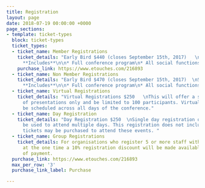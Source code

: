 ```yaml
---
title: Registration
layout: page
date: 2018-07-19 00:00:00 +0000
page_sections:
- template: ticket-types
  block: ticket-types
  ticket_types:
  - ticket_name: Member Registrations
    ticket_details: "Early Bird $440 (closes September 15th, 2017)   \nStandard $495\n\n###
      **Includes**\n\n* Full conference program\n* All social functions"
    purchase_link: https://www.etouches.com/216893
  - ticket_name: Non Member Registrations
    ticket_details: "Early Bird $470 (closes September 15th, 2017)  \nStandard $540\n\n###
      **Includes**\n\n* Full conference program\n* All social functions"
  - ticket_name: Virtual Registrations
    ticket_details: "Virtual Registrations $250   \nThis will offer a single stream
      of presentations only and be limited to 100 participants. Virtual sessions will
      be scheduled across all days of the conference."
  - ticket_name: Day Registration
    ticket_details: "Day Registration $250  \nSingle day registration only, may not
      be used to attend multiple days. This registration does not include Social Events,
      tickets may be purchased to attend these events. "
  - ticket_name: Group Registrations
    ticket_details: For organisations who register 5 or more staff with full registrations
      at the one time a 10% registration discount will be made available at the time
      of payment. 
  purchase_link: https://www.etouches.com/216893
  max_per_row: '3'
  purchase_link_label: Purchase

---
```

